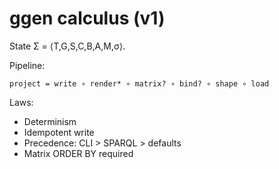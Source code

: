 # ggen calculus (v1)

State Σ = ⟨T,G,S,C,B,A,M,σ⟩.

Pipeline:
```
project = write ∘ render* ∘ matrix? ∘ bind? ∘ shape ∘ load
```

Laws:
- Determinism
- Idempotent write
- Precedence: CLI > SPARQL > defaults
- Matrix ORDER BY required
